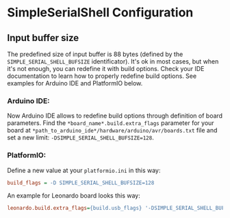 # SimpleSerialShell Configuration
## Input buffer size
The predefined size of input buffer is 88 bytes (defined by the ``SIMPLE_SERIAL_SHELL_BUFSIZE`` identificator). It's ok in most cases, but when it's not enough, you can redefine it with build options.
Check your IDE documentation to learn how to properly redefine build options. See examples for Arduino IDE and PlatformIO below.

### Arduino IDE:
Now Arduino IDE allows to redefine build options through definition of board parameters.
Find the `*board_name*.build.extra_flags` parameter for your board at  `*path_to_arduino_ide*/hardware/arduino/avr/boards.txt` file and set a new limit:
`-DSIMPLE_SERIAL_SHELL_BUFSIZE=128`.

### PlatformIO:
Define a new value at your `platformio.ini` in this way:
```ini
build_flags = -D SIMPLE_SERIAL_SHELL_BUFSIZE=128
```

An example for Leonardo board looks this way:
```ini
leonardo.build.extra_flags={build.usb_flags} '-DSIMPLE_SERIAL_SHELL_BUFSIZE=128'
```
